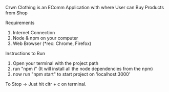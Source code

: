 Crwn Clothing is an EComm Application with where User can Buy Products from Shop

Requirements
1. Internet Connection
2. Node & npm on your computer
3. Web Browser (*rec: Chrome, Firefox)

Instructions to Run
1. Open your terminal with the project path
2. run "npm i" (It will install all the node dependencies from the npm)
3. now run "npm start" to start project on 'localhost:3000'

To Stop
-> Just hit cltr + c on terminal.

